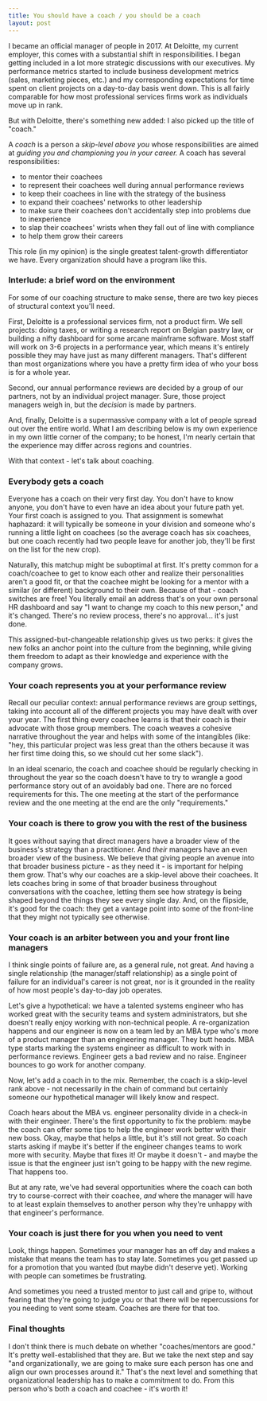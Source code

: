```yaml
---
title: You should have a coach / you should be a coach
layout: post
---
```


I became an official manager of people in 2017. At Deloitte, my current employer, this comes with a substantial shift in responsibilities. I began getting included in a lot more strategic discussions with our executives. My performance metrics started to include business development metrics (sales, marketing pieces, etc.) and my corresponding expectations for time spent on client projects on a day-to-day basis went down. This is all fairly comparable for how most professional services firms work as individuals move up in rank.

But with Deloitte, there's something new added: I also picked up the title of "coach."

A _coach_ is a person a _skip-level above you_ whose responsibilities are aimed at _guiding you and championing you in your career._ A coach has several responsibilities:
* to mentor their coachees
* to represent their coachees well during annual performance reviews
* to keep their coachees in line with the strategy of the business
* to expand their coachees' networks to other leadership
* to make sure their coachees don't accidentally step into problems due to inexperience 
* to slap their coachees' wrists when they fall out of line with compliance
* to help them grow their careers

This role (in my opinion) is the single greatest talent-growth differentiator we have. Every organization should have a program like this. 

### Interlude: a brief word on the environment

For some of our coaching structure to make sense, there are two key pieces of structural context you'll need. 

First, Deloitte is a professional services firm, not a product firm. We sell projects: doing taxes, or writing a research report on Belgian pastry law, or building a nifty dashboard for some arcane mainframe software. Most staff will work on 3-6 projects in a performance year, which means it's entirely possible they may have just as many different managers. That's different than most organizations where you have a pretty firm idea of who your boss is for a whole year. 

Second, our annual performance reviews are decided by a group of our partners, not by an individual project manager. Sure, those project managers weigh in, but the *decision* is made by partners. 

And, finally, Deloitte is a supermassive company with a lot of people spread out over the entire world. What I am describing below is my own experience in my own little corner of the company; to be honest, I'm nearly certain that the experience may differ across regions and countries. 

With that context - let's talk about coaching.

### Everybody gets a coach 

Everyone has a coach on their very first day. You don't have to know anyone, you don't have to even have an idea about your future path yet. Your first coach is assigned to you. That assignment is somewhat haphazard: it will typically be someone in your division and someone who's running a little light on coachees (so the average coach has six coachees, but one coach recently had two people leave for another job, they'll be first on the list for the new crop).

Naturally, this matchup might be suboptimal at first. It's pretty common for a coach/coachee to get to know each other and realize their personalities aren't a good fit, or that the coachee might be looking for a mentor with a similar (or different) background to their own. Because of that - coach switches are free! You literally email an address that's on your own personal HR dashboard and say "I want to change my coach to this new person," and it's changed. There's no review process, there's no approval... it's just done. 

This assigned-but-changeable relationship gives us two perks: it gives the new folks an anchor point into the culture from the beginning, while giving them freedom to adapt as their knowledge and experience with the company grows. 

### Your coach represents you at your performance review

Recall our peculiar context: annual performance reviews are group settings, taking into account all of the different projects you may have dealt with over your year. The first thing every coachee learns is that their coach is their advocate with those group members. The coach weaves a cohesive narrative throughout the year and helps with some of the intangibles (like: "hey, this particular project was less great than the others because it was her first time doing this, so we should cut her some slack"). 

In an ideal scenario, the coach and coachee should be regularly checking in throughout the year so the coach doesn't have to try to wrangle a good performance story out of an avoidably bad one. There are no forced requirements for this. The one meeting at the start of the performance review and the one meeting at the end are the only "requirements."

### Your coach is there to grow you with the rest of the business

It goes without saying that direct managers have a broader view of the business's strategy than a practitioner. And *their* managers have an even broader view of the business. We believe that giving people an avenue into that broader business picture - as they need it - is important for helping them grow. That's why our coaches are a skip-level above their coachees. It lets coaches bring in some of that broader business throughout conversations with the coachee, letting them see how strategy is being shaped beyond the things they see every single day. And, on the flipside, it's good for the coach: they get a vantage point into some of the front-line that they might not typically see otherwise. 

### Your coach is an arbiter between you and your front line managers

I think single points of failure are, as a general rule, not great. And having a single relationship (the manager/staff relationship) as a single point of failure for an individual's career is not great, nor is it grounded in the reality of how most people's day-to-day job operates. 

Let's give a hypothetical: we have a talented systems engineer who has worked great with the security teams and system administrators, but she doesn't really enjoy working with non-technical people. A re-organization happens and our engineer is now on a team led by an MBA type who's more of a product manager than an engineering manager. They butt heads. MBA type starts marking the systems engineer as difficult to work with in performance reviews. Engineer gets a bad review and no raise. Engineer bounces to go work for another company. 

Now, let's add a coach in to the mix. Remember, the coach is a skip-level rank above - not necessarily in the chain of command but certainly someone our hypothetical manager will likely know and respect.

Coach hears about the MBA vs. engineer personality divide in a check-in with their engineer. There's the first opportunity to fix the problem: maybe the coach can offer some tips to help the engineer work better with their new boss. Okay, maybe that helps a little, but it's still not great. So coach starts asking if maybe it's better if the engineer changes teams to work more with security. Maybe that fixes it! Or maybe it doesn't - and maybe the issue is that the engineer just isn't going to be happy with the new regime. That happens too.

But at any rate, we've had several opportunities where the coach can both try to course-correct with their coachee, *and* where the manager will have to at least explain themselves to another person why they're unhappy with that engineer's performance. 

### Your coach is just there for you when you need to vent

Look, things happen. Sometimes your manager has an off day and makes a mistake that means the team has to stay late. Sometimes you get passed up for a promotion that you wanted (but maybe didn't deserve yet). Working with people can sometimes be frustrating. 

And sometimes you need a trusted mentor to just call and gripe to, without fearing that they're going to judge you or that there will be repercussions for you needing to vent some steam. Coaches are there for that too. 

### Final thoughts

I don't think there is much debate on whether "coaches/mentors are good." It's pretty well-established that they are. But we take the next step and say "and organizationally, we are going to make sure each person has one and align our own processes around it." That's the next level and something that organizational leadership has to make a commitment to do. From this person who's both a coach and coachee - it's worth it! 
